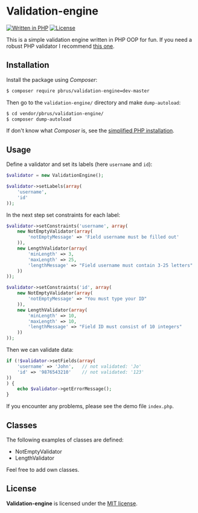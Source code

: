 # Validation-engine
[![Written in PHP](https://img.shields.io/badge/code-PHP-blue.svg "language")](https://www.php.net/)
[![License](https://img.shields.io/badge/license-MIT-yellow.svg "MIT license")](https://github.com/pbrus/validation-engine/blob/master/LICENSE)

This is a simple validation engine written in PHP OOP for fun. If you need a robust PHP validator I recommend [this one](https://github.com/Respect/Validation).

## Installation

Install the package using *Composer*:
```bash
$ composer require pbrus/validation-engine=dev-master
```
Then go to the `validation-engine/` directory and make `dump-autoload`:
```bash
$ cd vendor/pbrus/validation-engine/
$ composer dump-autoload
```
If don't know what *Composer* is, see the [simplified PHP installation](https://github.com/pbrus/astro-quiz#installation).

## Usage

Define a validator and set its labels (here `username` and `id`):
```php
$validator = new ValidationEngine();

$validator->setLabels(array(
    'username',
    'id'
));
```
In the next step set constraints for each label:
```php
$validator->setConstraints('username', array(
    new NotEmptyValidator(array(
        'notEmptyMessage' => 'Field username must be filled out'
    )),
    new LengthValidator(array(
        'minLength' => 3,
        'maxLength' => 25,
        'lengthMessage' => "Field username must contain 3-25 letters"
    ))
));

$validator->setConstraints('id', array(
    new NotEmptyValidator(array(
        'notEmptyMessage' => "You must type your ID"
    )),
    new LengthValidator(array(
        'minLength' => 10,
        'maxLength' => 10,
        'lengthMessage' => "Field ID must consist of 10 integers"
    ))
));
```
Then we can validate data:
```php
if (!$validator->setFields(array(
    'username' => 'John',   // not validated: 'Jo'
    'id' => '9876543210'    // not validated: '123'
))
) {
    echo $validator->getErrorMessage();
}
```

If you encounter any problems, please see the demo file `index.php`.

## Classes

The following examples of classes are defined:

  * NotEmptyValidator
  * LengthValidator

Feel free to add own classes.

## License

**Validation-engine** is licensed under the [MIT license](http://opensource.org/licenses/MIT).
